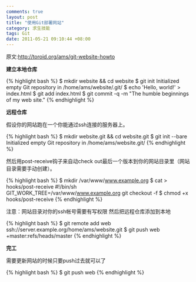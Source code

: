 ```yaml
--- 
comments: true
layout: post
title: "使用Git部署网站"
category: 求生技能
tags: Git
date: 2011-05-21 09:10:44 +08:00
---
```

原文:http://toroid.org/ams/git-website-howto

**建立本地仓库**

{% highlight bash %}
$ mkdir website && cd website
$ git init
Initialized empty Git repository in /home/ams/website/.git/
$ echo 'Hello, world!' > index.html
$ git add index.html
$ git commit -q -m "The humble beginnings of my web site."
{% endhighlight %}

**远程仓库**

假设你的网站跑在一个你能通过ssh连接的服务器上。

{% highlight bash %}
$ mkdir website.git && cd website.git
$ git init --bare
Initialized empty Git repository in /home/ams/website.git/
{% endhighlight %}

然后用post-receive钩子来自动check out最后一个版本到你的网站目录里（网站目录需要手动创建）。

{% highlight bash %}
$ mkdir /var/www/www.example.org
$ cat > hooks/post-receive
#!/bin/sh
GIT_WORK_TREE=/var/www/www.example.org git checkout -f
$ chmod +x hooks/post-receive
{% endhighlight %}

注意：网站目录对你的ssh帐号需要有写权限
然后把远程仓库添加到本地

{% highlight bash %}
$ git remote add web ssh://server.example.org/home/ams/website.git 
$ git push web +master:refs/heads/master
{% endhighlight %}

**完工**

需要更新网站的时候只要push过去就可以了

{% highlight bash %}
$ git push web
{% endhighlight %}
